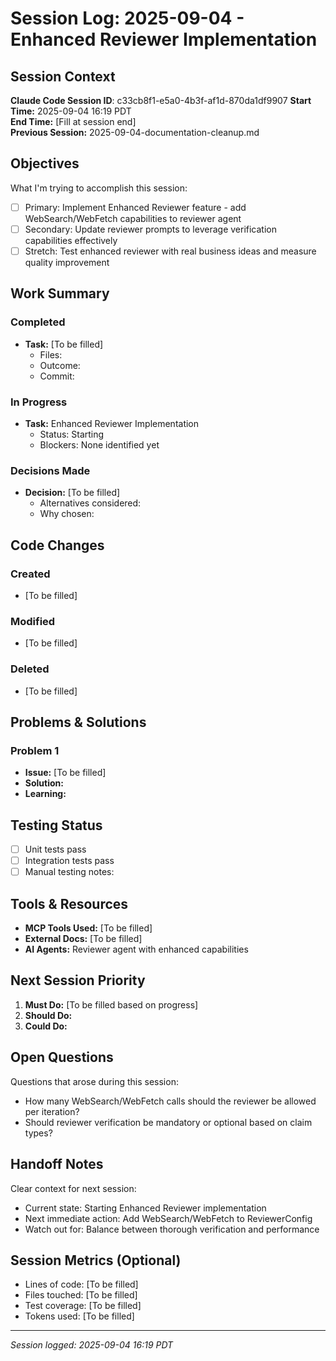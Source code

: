 # Session Log: 2025-09-04 - Enhanced Reviewer Implementation

## Session Context

**Claude Code Session ID**: c33cb8f1-e5a0-4b3f-af1d-870da1df9907
**Start Time:** 2025-09-04 16:19 PDT  
**End Time:** [Fill at session end]  
**Previous Session:** 2025-09-04-documentation-cleanup.md  

## Objectives

What I'm trying to accomplish this session:

- [ ] Primary: Implement Enhanced Reviewer feature - add WebSearch/WebFetch capabilities to reviewer agent
- [ ] Secondary: Update reviewer prompts to leverage verification capabilities effectively
- [ ] Stretch: Test enhanced reviewer with real business ideas and measure quality improvement

## Work Summary

### Completed

- **Task:** [To be filled]
  - Files:
  - Outcome:
  - Commit:

### In Progress

- **Task:** Enhanced Reviewer Implementation
  - Status: Starting
  - Blockers: None identified yet

### Decisions Made

- **Decision:** [To be filled]
  - Alternatives considered:
  - Why chosen:

## Code Changes

### Created

- [To be filled]

### Modified

- [To be filled]

### Deleted

- [To be filled]

## Problems & Solutions

### Problem 1

- **Issue:** [To be filled]
- **Solution:**
- **Learning:**

## Testing Status

- [ ] Unit tests pass
- [ ] Integration tests pass
- [ ] Manual testing notes:

## Tools & Resources

- **MCP Tools Used:** [To be filled]
- **External Docs:** [To be filled]
- **AI Agents:** Reviewer agent with enhanced capabilities

## Next Session Priority

1. **Must Do:** [To be filled based on progress]
2. **Should Do:**
3. **Could Do:**

## Open Questions

Questions that arose during this session:

- How many WebSearch/WebFetch calls should the reviewer be allowed per iteration?
- Should reviewer verification be mandatory or optional based on claim types?

## Handoff Notes

Clear context for next session:

- Current state: Starting Enhanced Reviewer implementation
- Next immediate action: Add WebSearch/WebFetch to ReviewerConfig
- Watch out for: Balance between thorough verification and performance

## Session Metrics (Optional)

- Lines of code: [To be filled]
- Files touched: [To be filled]
- Test coverage: [To be filled]
- Tokens used: [To be filled]

---

*Session logged: 2025-09-04 16:19 PDT*
